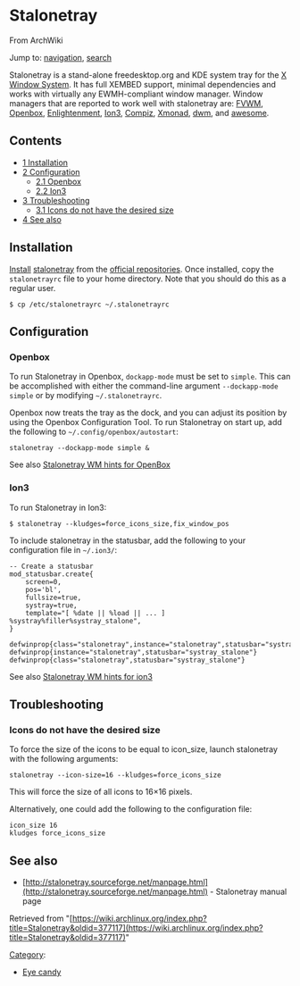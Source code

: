 # Stalonetray

From ArchWiki

Jump to: [navigation](#column-one), [search](#searchInput)

Stalonetray is a stand-alone freedesktop.org and KDE system tray for the [X Window System](/index.php/X_Window_System "X Window System"). It has full XEMBED support, minimal dependencies and works with virtually any EWMH-compliant window manager. Window managers that are reported to work well with stalonetray are: [FVWM](/index.php/FVWM "FVWM"), [Openbox](/index.php/Openbox "Openbox"), [Enlightenment](/index.php/Enlightenment "Enlightenment"), [Ion3](/index.php/Ion3 "Ion3"), [Compiz](/index.php/Compiz "Compiz"), [Xmonad](/index.php/Xmonad "Xmonad"), [dwm](/index.php/Dwm "Dwm"), and [awesome](/index.php/Awesome "Awesome").

## Contents

*   [1 Installation](#Installation)
*   [2 Configuration](#Configuration)
    *   [2.1 Openbox](#Openbox)
    *   [2.2 Ion3](#Ion3)
*   [3 Troubleshooting](#Troubleshooting)
    *   [3.1 Icons do not have the desired size](#Icons_do_not_have_the_desired_size)
*   [4 See also](#See_also)

## Installation

[Install](/index.php/Pacman "Pacman") [stalonetray](https://www.archlinux.org/packages/?name=stalonetray) from the [official repositories](/index.php/Official_repositories "Official repositories"). Once installed, copy the `stalonetrayrc` file to your home directory. Note that you should do this as a regular user.

```
$ cp /etc/stalonetrayrc ~/.stalonetrayrc

```

## Configuration

### Openbox

To run Stalonetray in Openbox, `dockapp-mode` must be set to `simple`. This can be accomplished with either the command-line argument `--dockapp-mode simple` or by modifying `~/.stalonetrayrc`.

Openbox now treats the tray as the dock, and you can adjust its position by using the Openbox Configuration Tool. To run Stalonetray on start up, add the following to `~/.config/openbox/autostart`:

```
stalonetray --dockapp-mode simple &

```

See also [Stalonetray WM hints for OpenBox](http://stalonetray.sourceforge.net/wmhints.html#openbox)

### Ion3

To run Stalonetray in Ion3:

```
$ stalonetray --kludges=force_icons_size,fix_window_pos

```

To include stalonetray in the statusbar, add the following to your configuration file in `~/.ion3/`:

```
-- Create a statusbar
mod_statusbar.create{
    screen=0,
    pos='bl',
    fullsize=true,
    systray=true,
    template="[ %date || %load || ... ] %systray%filler%systray_stalone",
}

defwinprop{class="stalonetray",instance="stalonetray",statusbar="systray_stalone"}
defwinprop{instance="stalonetray",statusbar="systray_stalone"}
defwinprop{class="stalonetray",statusbar="systray_stalone"}

```

See also [Stalonetray WM hints for ion3](http://stalonetray.sourceforge.net/wmhints.html#ion3)

## Troubleshooting

### Icons do not have the desired size

To force the size of the icons to be equal to icon_size, launch stalonetray with the following arguments:

```
stalonetray --icon-size=16 --kludges=force_icons_size

```

This will force the size of all icons to 16×16 pixels.

Alternatively, one could add the following to the configuration file:

```
icon_size 16
kludges force_icons_size

```

## See also

*   [http://stalonetray.sourceforge.net/manpage.html](http://stalonetray.sourceforge.net/manpage.html) - Stalonetray manual page

Retrieved from "[https://wiki.archlinux.org/index.php?title=Stalonetray&oldid=377117](https://wiki.archlinux.org/index.php?title=Stalonetray&oldid=377117)"

[Category](/index.php/Special:Categories "Special:Categories"):

*   [Eye candy](/index.php/Category:Eye_candy "Category:Eye candy")